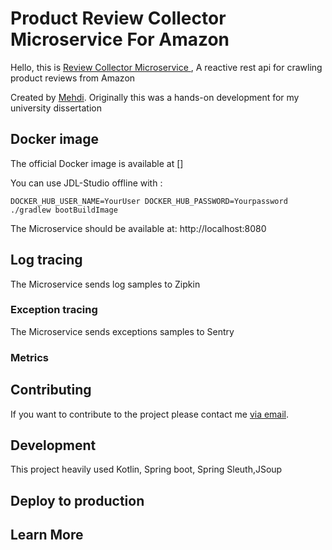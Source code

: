 # Product Review Collector Microservice For Amazon

Hello, this is [Review Collector Microservice ](http://www.elegantsoftware.de/), A reactive rest api for crawling product reviews from Amazon

Created by [Mehdi](http://www.elegantsoftware.de/). Originally this was a hands-on development for my university dissertation

## Docker image

The official Docker image is available at []

You can use JDL-Studio offline with :

```
DOCKER_HUB_USER_NAME=YourUser DOCKER_HUB_PASSWORD=Yourpassword ./gradlew bootBuildImage

```

The Microservice should be available at: http://localhost:8080

## Log tracing

The Microservice sends log samples to Zipkin 

### Exception tracing

The Microservice sends exceptions samples to Sentry

### Metrics


## Contributing

If you want to contribute to the project please contact me [via email](m.mohammadi.se@gmail.com).

## Development

This project heavily used Kotlin, Spring boot, Spring Sleuth,JSoup 

## Deploy to production

## Learn More

